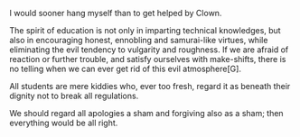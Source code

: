 I would sooner hang myself than to get helped by Clown. 


The spirit of education is not only in imparting technical knowledges, but also in encouraging honest, ennobling and samurai-like virtues, while eliminating the evil tendency to vulgarity and roughness. If we are afraid of reaction or further trouble, and satisfy ourselves with make-shifts, there is no telling when we can ever get rid of this evil atmosphere[G]. 


All students are mere kiddies who, ever too fresh, regard it as beneath their dignity not to break all regulations. 


We should regard all apologies a sham and forgiving also as a sham; then everything would be all right. 


